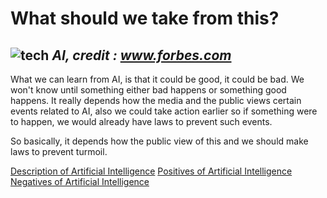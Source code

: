 # What should we take from this?
![tech](https://specials-images.forbesimg.com/imageserve/1138781799/960x0.jpg?fit=scale)
_AI, credit : www.forbes.com_
---
 What we can learn from AI, is that it could be good, it could be bad. We won't know until
something either bad happens or something good happens. It really depends how the media
and the public views certain events related to AI, also we could take action earlier
so if something were to happen, we would already have laws to prevent such events.

 So basically, it depends how the public view of this and we should make laws to prevent
turmoil.

[Description of Artificial Intelligence](description.md)
[Positives of Artificial Intelligence](conclusion.md)
[Negatives of Artificial Intelligence](negative.md)
